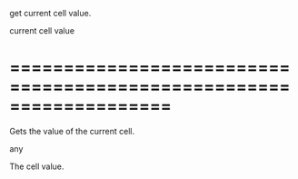 <!--**
/*-------------------------------------------
    Auto-generated file. Do not modify.
-------------------------------------------

**-->
<!--d-->
get current cell value.
<!--/d-->
<!--rd-->current cell value<!--/rd-->
===================================================================
===================================================================

<!--shortDescription-->
Gets the value of the current cell.
<!--/shortDescription-->

<!--returnType-->any<!--/returnType-->
<!--returnDescription-->
The cell value.
<!--/returnDescription-->

<!--fullDescription-->

<!--/fullDescription-->